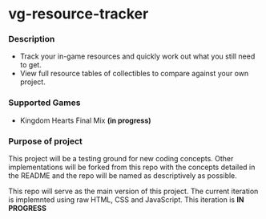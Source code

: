 # vg-resource-tracker
### Description
* Track your in-game resources and quickly work out what you still need to get. 
* View full resource tables of collectibles to compare against your own project.

### Supported Games
* Kingdom Hearts Final Mix **(in progress)**

### Purpose of project
This project will be a testing ground for new coding concepts. Other implementations will be forked from this repo with the concepts detailed in the README and the repo will be named as descriptively as possible. 

This repo will serve as the main version of this project. The current iteration is implemnted using raw HTML, CSS and JavaScript. This iteration is **IN PROGRESS**